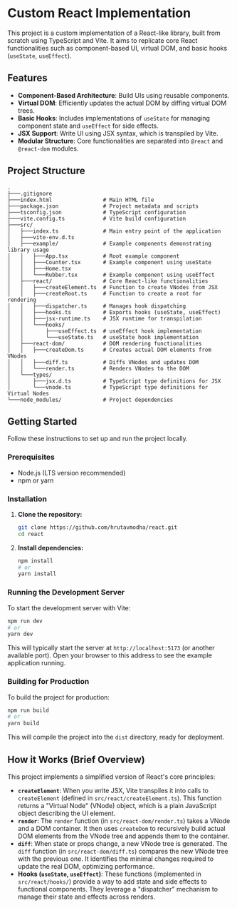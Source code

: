 # Custom React Implementation

This project is a custom implementation of a React-like library, built from scratch using TypeScript and Vite. It aims to replicate core React functionalities such as component-based UI, virtual DOM, and basic hooks (`useState`, `useEffect`).

## Features

-   **Component-Based Architecture**: Build UIs using reusable components.
-   **Virtual DOM**: Efficiently updates the actual DOM by diffing virtual DOM trees.
-   **Basic Hooks**: Includes implementations of `useState` for managing component state and `useEffect` for side effects.
-   **JSX Support**: Write UI using JSX syntax, which is transpiled by Vite.
-   **Modular Structure**: Core functionalities are separated into `@react` and `@react-dom` modules.

## Project Structure

```
.
├───.gitignore
├───index.html                # Main HTML file
├───package.json              # Project metadata and scripts
├───tsconfig.json             # TypeScript configuration
├───vite.config.ts            # Vite build configuration
├───src/
│   ├───index.ts              # Main entry point of the application
│   ├───vite-env.d.ts
│   ├───example/              # Example components demonstrating library usage
│   │   ├───App.tsx           # Root example component
│   │   ├───Counter.tsx       # Example component using useState
│   │   ├───Home.tsx
│   │   └───Rubber.tsx        # Example component using useEffect
│   ├───react/                # Core React-like functionalities
│   │   ├───createElement.ts  # Function to create VNodes from JSX
│   │   ├───createRoot.ts     # Function to create a root for rendering
│   │   ├───dispatcher.ts     # Manages hook dispatching
│   │   ├───hooks.ts          # Exports hooks (useState, useEffect)
│   │   ├───jsx-runtime.ts    # JSX runtime for transpilation
│   │   └───hooks/
│   │       ├───useEffect.ts  # useEffect hook implementation
│   │       └───useState.ts   # useState hook implementation
│   ├───react-dom/            # DOM rendering functionalities
│   │   ├───createDom.ts      # Creates actual DOM elements from VNodes
│   │   ├───diff.ts           # Diffs VNodes and updates DOM
│   │   └───render.ts         # Renders VNodes to the DOM
│   └───types/
│       ├───jsx.d.ts          # TypeScript type definitions for JSX
│       └───vnode.ts          # TypeScript type definitions for Virtual Nodes
└───node_modules/             # Project dependencies
```

## Getting Started

Follow these instructions to set up and run the project locally.

### Prerequisites

-   Node.js (LTS version recommended)
-   npm or yarn

### Installation

1.  **Clone the repository:**
    ```bash
    git clone https://github.com/hrutavmodha/react.git
    cd react
    ```

2.  **Install dependencies:**
    ```bash
    npm install
    # or
    yarn install
    ```

### Running the Development Server

To start the development server with Vite:

```bash
npm run dev
# or
yarn dev
```

This will typically start the server at `http://localhost:5173` (or another available port). Open your browser to this address to see the example application running.

### Building for Production

To build the project for production:

```bash
npm run build
# or
yarn build
```

This will compile the project into the `dist` directory, ready for deployment.

## How it Works (Brief Overview)

This project implements a simplified version of React's core principles:

-   **`createElement`**: When you write JSX, Vite transpiles it into calls to `createElement` (defined in `src/react/createElement.ts`). This function returns a "Virtual Node" (VNode) object, which is a plain JavaScript object describing the UI element.
-   **`render`**: The `render` function (in `src/react-dom/render.ts`) takes a VNode and a DOM container. It then uses `createDom` to recursively build actual DOM elements from the VNode tree and appends them to the container.
-   **`diff`**: When state or props change, a new VNode tree is generated. The `diff` function (in `src/react-dom/diff.ts`) compares the new VNode tree with the previous one. It identifies the minimal changes required to update the real DOM, optimizing performance.
-   **Hooks (`useState`, `useEffect`)**: These functions (implemented in `src/react/hooks/`) provide a way to add state and side effects to functional components. They leverage a "dispatcher" mechanism to manage their state and effects across renders.
